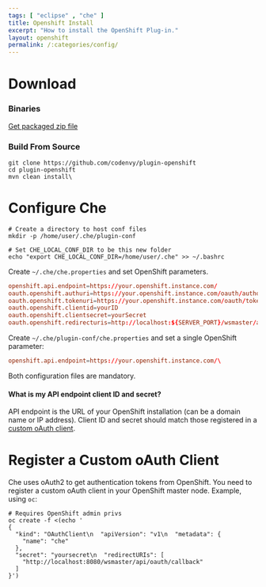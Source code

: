 ```yaml
---
tags: [ "eclipse" , "che" ]
title: Openshift Install
excerpt: "How to install the OpenShift Plug-in."
layout: openshift
permalink: /:categories/config/
---
```

# Download  
### Binaries
[Get packaged zip file](http://maven.codenvycorp.com/content/repositories/codenvy-public-snapshots/org/eclipse/che/openshift-plugin-assembly-main/)

### Build From Source
```shell  
git clone https://github.com/codenvy/plugin-openshift
cd plugin-openshift
mvn clean install\
```

# Configure Che  

```shell  
# Create a directory to host conf files
mkdir -p /home/user/.che/plugin-conf

# Set CHE_LOCAL_CONF_DIR to be this new folder
echo "export CHE_LOCAL_CONF_DIR=/home/user/.che" >> ~/.bashrc
```
Create `~/.che/che.properties` and set OpenShift parameters.
```toml  
openshift.api.endpoint=https://your.openshift.instance.com/
oauth.openshift.authuri=https://your.openshift.instance.com/oauth/authorize
oauth.openshift.tokenuri=https://your.openshift.instance.com/oauth/token
oauth.openshift.clientid=yourID
oauth.openshift.clientsecret=yourSecret
oauth.openshift.redirecturis=http://localhost:${SERVER_PORT}/wsmaster/api/oauth/callback\
```
Create `~/.che/plugin-conf/che.properties` and set a single OpenShift parameter:
```toml  
openshift.api.endpoint=https://your.openshift.instance.com/\
```
Both configuration files are mandatory.
#### What is my API endpoint client ID and secret?
API endpoint is the URL of your OpenShift installation (can be a domain name or IP address). Client ID and secret should match those registered in a [custom oAuth client](#register-a-custom-oauth-client).  


# Register a Custom oAuth Client  
Che uses oAuth2 to get authentication tokens from OpenShift. You need to register a custom oAuth client in your OpenShift master node. Example, using `oc`:
```shell  
# Requires OpenShift admin privs
oc create -f <(echo '
{
  "kind": "OAuthClient\n  "apiVersion": "v1\n  "metadata": {
    "name": "che"
  },
  "secret": "yoursecret\n  "redirectURIs": [
    "http://localhost:8080/wsmaster/api/oauth/callback"
  ]
}')
```
